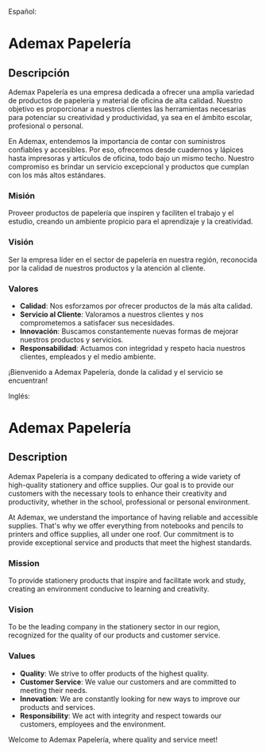 Español:

# Ademax Papelería

## Descripción

Ademax Papelería es una empresa dedicada a ofrecer una amplia variedad de productos de papelería y material de oficina de alta calidad. Nuestro objetivo es proporcionar a nuestros clientes las herramientas necesarias para potenciar su creatividad y productividad, ya sea en el ámbito escolar, profesional o personal.

En Ademax, entendemos la importancia de contar con suministros confiables y accesibles. Por eso, ofrecemos desde cuadernos y lápices hasta impresoras y artículos de oficina, todo bajo un mismo techo. Nuestro compromiso es brindar un servicio excepcional y productos que cumplan con los más altos estándares.

### Misión

Proveer productos de papelería que inspiren y faciliten el trabajo y el estudio, creando un ambiente propicio para el aprendizaje y la creatividad.

### Visión

Ser la empresa líder en el sector de papelería en nuestra región, reconocida por la calidad de nuestros productos y la atención al cliente.

### Valores

- **Calidad**: Nos esforzamos por ofrecer productos de la más alta calidad.
- **Servicio al Cliente**: Valoramos a nuestros clientes y nos comprometemos a satisfacer sus necesidades.
- **Innovación**: Buscamos constantemente nuevas formas de mejorar nuestros productos y servicios.
- **Responsabilidad**: Actuamos con integridad y respeto hacia nuestros clientes, empleados y el medio ambiente.

¡Bienvenido a Ademax Papelería, donde la calidad y el servicio se encuentran!

Inglés:

# Ademax Papelería

## Description

Ademax Papelería is a company dedicated to offering a wide variety of high-quality stationery and office supplies. Our goal is to provide our customers with the necessary tools to enhance their creativity and productivity, whether in the school, professional or personal environment.

At Ademax, we understand the importance of having reliable and accessible supplies. That's why we offer everything from notebooks and pencils to printers and office supplies, all under one roof. Our commitment is to provide exceptional service and products that meet the highest standards.

### Mission

To provide stationery products that inspire and facilitate work and study, creating an environment conducive to learning and creativity.

### Vision

To be the leading company in the stationery sector in our region, recognized for the quality of our products and customer service.

### Values

- **Quality**: We strive to offer products of the highest quality.
- **Customer Service**: We value our customers and are committed to meeting their needs.
- **Innovation**: We are constantly looking for new ways to improve our products and services.
- **Responsibility**: We act with integrity and respect towards our customers, employees and the environment.

Welcome to Ademax Papelería, where quality and service meet!